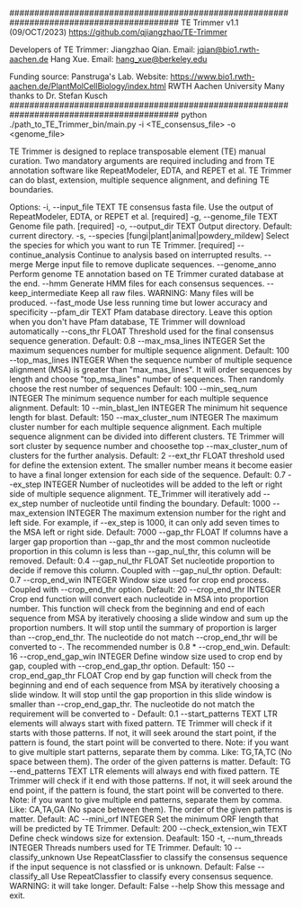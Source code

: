 ##########################################################################################
TE Trimmer v1.1 (09/OCT/2023)
https://github.com/qjiangzhao/TE-Trimmer

Developers of TE Trimmer:
Jiangzhao Qian. Email: jqian@bio1.rwth-aachen.de
Hang Xue. Email: hang_xue@berkeley.edu

Funding source:
Panstruga's Lab. Website: https://www.bio1.rwth-aachen.de/PlantMolCellBiology/index.html
RWTH Aachen University
Many thanks to Dr. Stefan Kusch
##########################################################################################
python ./path_to_TE_Trimmer_bin/main.py -i <TE_consensus_file> -o <genome_file>

TE Trimmer is designed to replace transposable element (TE) manual curation. Two mandatory arguments are required including <genome file> and <TE consensus file> from TE annotation software like RepeatModeler, EDTA, and REPET et al. TE Trimmer can do blast, extension, multiple sequence alignment, and defining TE boundaries.

Options:
 -i, --input_file TEXT      TE consensus fasta file. Use the output of RepeatModeler, EDTA, or REPET et al.
                 [required]
 -g, --genome_file TEXT     Genome file path. [required]
 -o, --output_dir TEXT      Output directory. Default: current directory.
 -s, --species [fungi|plant|animal|powdery_mildew]
                 Select the species for which you want to run TE Trimmer. [required]
 --continue_analysis       Continue to analysis based on interrupted results.
 --merge             Merge input file to remove duplicate sequences.
 --genome_anno          Perform genome TE annotation based on TE Trimmer curated database at the end.
 --hmm              Generate HMM files for each consensus sequences.
 --keep_intermediate       Keep all raw files. WARNING: Many files will be produced.
 --fast_mode           Use less running time but lower accuracy and specificity
 --pfam_dir TEXT         Pfam database directory. Leave this option when you don't have Pfam database, TE
                 Trimmer will download automatically
 --cons_thr FLOAT        Threshold used for the final consensus sequence generation. Default: 0.8
 --max_msa_lines INTEGER     Set the maximum sequences number for multiple sequence alignment. Default: 100
 --top_mas_lines INTEGER     When the sequence number of multiple sequence alignment (MSA) is greater than
                 "max_mas_lines". It will order sequences by length and choose "top_msa_lines" number
                 of sequences. Then randomly choose the rest number of sequences Default: 100
 --min_seq_num INTEGER      The minimum sequence number for each multiple sequence alignment. Default: 10
 --min_blast_len INTEGER     The minimum hit sequence length for blast. Default: 150
 --max_cluster_num INTEGER    The maximum cluster number for each multiple sequence alignment. Each multiple
                 sequence alignment can be divided into different clusters. TE Trimmer will sort
                 cluster by sequence number and choosethe top --max_cluster_num of clusters for the
                 further analysis. Default: 2
 --ext_thr FLOAT         threshold used for define the extension extent. The smaller number means it become
                 easier to have a final longer extension for each side of the sequence. Default: 0.7
 --ex_step INTEGER        Number of nucleotides will be added to the left or right side of multiple sequence
                 alignment. TE_Trimmer will iteratively add --ex_step number of nucleotide until
                 finding the boundary. Default: 1000
 --max_extension INTEGER     The maximum extension number for the right and left side. For example, if --ex_step
                 is 1000, it can only add seven times to the MSA left or right side. Default: 7000
 --gap_thr FLOAT         If columns have a larger gap proportion than --gap_thr and the most common
                 nucleotide proportion in this column is less than --gap_nul_thr, this column will be
                 removed. Default: 0.4
 --gap_nul_thr FLOAT       Set nucleotide proportion to decide if remove this column. Coupled with
                 --gap_nul_thr option. Default: 0.7
 --crop_end_win INTEGER     Window size used for crop end process. Coupled with --crop_end_thr option. Default:
                 20
 --crop_end_thr INTEGER     Crop end function will convert each nucleotide in MSA into proportion number. This
                 function will check from the beginning and end of each sequence from MSA by
                 iteratively choosing a slide window and sum up the proportion numbers. It will stop
                 until the summary of proportion is larger than --crop_end_thr. The nucleotide do not
                 match --crop_end_thr will be converted to -. The recommended number is 0.8 *
                 --crop_end_win. Default: 16
 --crop_end_gap_win INTEGER   Define window size used to crop end by gap, coupled with --crop_end_gap_thr option.
                 Default: 150
 --crop_end_gap_thr FLOAT    Crop end by gap function will check from the beginning and end of each sequence from
                 MSA by iteratively choosing a slide window. It will stop until the gap proportion in
                 this slide window is smaller than --crop_end_gap_thr. The nucleotide do not match
                 the requirement will be converted to - Default: 0.1
 --start_patterns TEXT      LTR elements will always start with fixed pattern. TE Trimmer will check if it
                 starts with those patterns. If not, it will seek around the start point, if the
                 pattern is found, the start point will be converted to there. Note: if you want to
                 give multiple start patterns, separate them by comma. Like: TG,TA,TC (No space
                 between them). The order of the given patterns is matter. Default: TG
 --end_patterns TEXT       LTR elements will always end with fixed pattern. TE Trimmer will check if it end
                 with those patterns. If not, it will seek around the end point, if the pattern is
                 found, the start point will be converted to there. Note: if you want to give
                 multiple end patterns, separate them by comma. Like: CA,TA,GA (No space between
                 them). The order of the given patterns is matter. Default: AC
 --mini_orf INTEGER       Set the minimum ORF length that will be predicted by TE Trimmer. Default: 200
 --check_extension_win TEXT   Define check windows size for extension. Deafault: 150
 -t, --num_threads INTEGER    Threads numbers used for TE Trimmer. Default: 10
 --classify_unknown       Use RepeatClassfier to classify the consensus sequence if the input sequence is not
                 classfied or is unknown. Default: False
 --classify_all         Use RepeatClassfier to classify every consensus sequence. WARNING: it will take
                 longer. Default: False
 --help             Show this message and exit.
